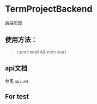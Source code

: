 # TermProjectBackend

后端实现

## 使用方法：

> npm install && npm start

## api文档

参见 `api.md`

## For test

<!--
todo: fix Readme
-->
